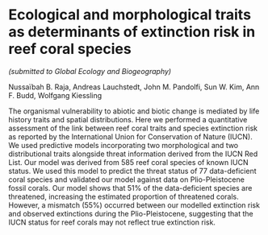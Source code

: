 # Ecological and morphological traits as determinants of extinction risk in reef coral species	
_(submitted to Global Ecology and Biogeography)_

Nussaïbah B. Raja, Andreas Lauchstedt, John M. Pandolfi, Sun W. Kim, Ann F. Budd, Wolfgang Kiessling

The organismal vulnerability to abiotic and biotic change is mediated by life history traits and spatial distributions. Here we performed a quantitative assessment of the link between reef coral traits and species extinction risk as reported by the International Union for Conservation of Nature (IUCN). We used predictive models incorporating two morphological and two distributional traits alongside threat information derived from the IUCN Red List. Our model was derived from 585 reef coral species of known IUCN status. We used this model to predict the threat status of 77 data-deficient coral species and validated our model against data on Plio-Pleistocene fossil corals. Our model shows that 51% of the data-deficient species are threatened, increasing the estimated proportion of threatened corals. However, a mismatch (55%) occurred between our modelled extinction risk and observed extinctions during the Plio-Pleistocene, suggesting that the IUCN status for reef corals may not reflect true extinction risk. 
